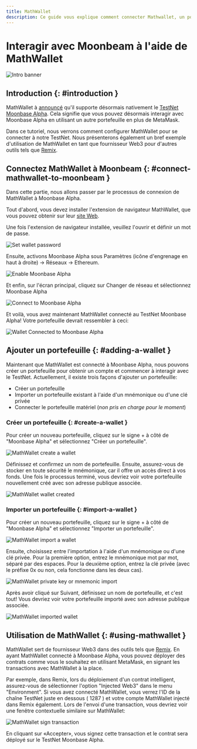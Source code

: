 ```yaml
---
title: MathWallet
description: Ce guide vous explique comment connecter Mathwallet, un portefeuille basé sur un navigateur qui fonctionne avec Ethereum, à Moonbeam.
---
```


# Interagir avec Moonbeam à l'aide de MathWallet
 
![Intro banner](/images/mathwallet/mathwallet-banner.png)

## Introduction {: #introduction } 

MathWallet à [announcé](https://mathwallet.org/moonbeam-wallet/en/) qu'il supporte désormais nativement le [TestNet Moonbase Alpha](/networks/testnet/). Cela signifie que vous pouvez désormais interagir avec Moonbase Alpha en utilisant un autre portefeuille en plus de MetaMask.

Dans ce tutoriel, nous verrons comment configurer MathWallet pour se connecter à notre TestNet. Nous présenterons également un bref exemple d'utilisation de MathWallet en tant que fournisseur Web3 pour d'autres outils tels que [Remix](/integrations/remix/).

## Connectez MathWallet à Moonbeam {: #connect-mathwallet-to-moonbeam } 

Dans cette partie, nous allons passer par le processus de connexion de MathWallet à Moonbase Alpha. 

Tout d'abord, vous devez installer l'extension de navigateur MathWallet, que vous pouvez obtenir sur leur [site Web](https://mathwallet.org/en-us/).

Une fois l'extension de navigateur installée, veuillez l'ouvrir et définir un mot de passe.

![Set wallet password](/images/mathwallet/mathwallet-images-1.png)

Ensuite, activons Moonbase Alpha sous Paramètres (icône d'engrenage en haut à droite) -> Réseaux -> Ethereum.

![Enable Moonbase Alpha](/images/mathwallet/mathwallet-images-2.png)

Et enfin, sur l'écran principal, cliquez sur Changer de réseau et sélectionnez Moonbase Alpha

![Connect to Moonbase Alpha](/images/mathwallet/mathwallet-images-3.png)

Et voilà, vous avez maintenant MathWallet connecté au TestNet Moonbase Alpha! Votre portefeuille devrait ressembler à ceci:

![Wallet Connected to Moonbase Alpha](/images/mathwallet/mathwallet-images-4.png)

## Ajouter un portefeuille {: #adding-a-wallet } 

Maintenant que MathWallet est connecté à Moonbase Alpha, nous pouvons créer un portefeuille pour obtenir un compte et commencer à interagir avec le TestNet. Actuellement, il existe trois façons d'ajouter un portefeuille:

 - Créer un portefeuille
 - Importer un portefeuille existant à l'aide d'un mnémonique ou d'une clé privée
- Connecter le portefeuille matériel (_non pris en charge pour le moment_)

### Créer un portefeuille {: #create-a-wallet } 

Pour créer un nouveau portefeuille, cliquez sur le signe + à côté de "Moonbase Alpha" et sélectionnez "Créer un portefeuille".

![MathWallet create a wallet](/images/mathwallet/mathwallet-images-5.png)

Définissez et confirmez un nom de portefeuille. Ensuite, assurez-vous de stocker en toute sécurité le mnémonique, car il offre un accès direct à vos fonds. Une fois le processus terminé, vous devriez voir votre portefeuille nouvellement créé avec son adresse publique associée.

![MathWallet wallet created](/images/mathwallet/mathwallet-images-6.png)

### Importer un portefeuille {: #import-a-wallet } 

Pour créer un nouveau portefeuille, cliquez sur le signe +  à côté de "Moonbase Alpha" et sélectionnez "Importer un portefeuille".

![MathWallet import a wallet](/images/mathwallet/mathwallet-images-7.png)

Ensuite, choisissez entre l'importation à l'aide d'un mnémonique ou d'une clé privée. Pour la première option, entrez le mnémonique mot par mot, séparé par des espaces. Pour la deuxième option, entrez la clé privée (avec le préfixe 0x ou non, cela fonctionne dans les deux cas).

![MathWallet private key or mnemonic import](/images/mathwallet/mathwallet-images-8.png)

Après avoir cliqué sur Suivant, définissez un nom de portefeuille, et c'est tout! Vous devriez voir votre portefeuille importé avec son adresse publique associée.

![MathWallet imported wallet](/images/mathwallet/mathwallet-images-9.png)

## Utilisation de MathWallet {: #using-mathwallet } 

MathWallet sert de fournisseur Web3 dans des outils tels que [Remix](/integrations/remix/). En ayant MathWallet connecté à Moonbase Alpha, vous pouvez déployer des contrats comme vous le souhaitez en utilisant MetaMask, en signant les transactions avec MathWallet à la place.

Par exemple, dans Remix, lors du déploiement d'un contrat intelligent, assurez-vous de sélectionner l'option "Injected Web3" dans le menu "Environment". Si vous avez connecté MathWallet, vous verrez l'ID de la chaîne TestNet juste en dessous ( 1287 ) et votre compte MathWallet injecté dans Remix également. Lors de l'envoi d'une transaction, vous devriez voir une fenêtre contextuelle similaire sur MathWallet:

![MathWallet sign transaction](/images/mathwallet/mathwallet-images-10.png)

En cliquant sur «Accepter», vous signez cette transaction et le contrat sera déployé sur le TestNet Moonbase Alpha.

